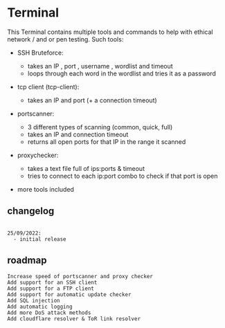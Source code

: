 # Terminal
This Terminal contains multiple tools and commands to help with ethical network / and or pen testing.
Such tools:
  - SSH Bruteforce:
    - takes an IP , port , username , wordlist and timeout
    - loops through each word in the wordlist and tries it as a password
  
  - tcp client (tcp-client):
    - takes an IP and port (+ a connection timeout)
  
  - portscanner:
    - 3 different types of scanning (common, quick, full)
    - takes an IP and connection timeout
    - returns all open ports for that IP in the range it scanned
    
  - proxychecker:
    - takes a text file full of ips:ports & timeout
    - tries to connect to each ip:port combo to check if that port is open
  
  - more tools included

## changelog
```

25/09/2022:
  - initial release
```

## roadmap
```
Increase speed of portscanner and proxy checker
Add support for an SSH client
Add support for a FTP client
Add support for automatic update checker
Add SQL injection
Add automatic logging
Add more DoS attack methods
Add cloudflare resolver & ToR link resolver
```
